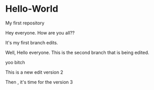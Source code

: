 # Hello-World
My first repository

Hey everyone. How are you all??

It's my first branch edits.


Well, Hello everyone. This is the second branch that is being edited.

yoo bitch


This is a new edit version 2

Then , it's time for the version 3

